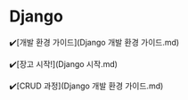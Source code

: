 # Django



✔️[개발 환경 가이드](Django 개발 환경 가이드.md)

✔️[장고 시작!](Django 시작.md)

✔️[CRUD 과정](Django 개발 환경 가이드.md)